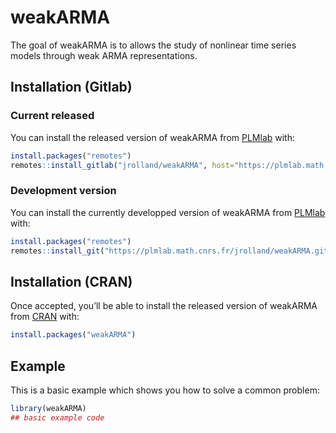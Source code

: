
<!-- README.md is generated from README.Rmd. Please edit that file -->

# weakARMA

<!-- badges: start -->
<!-- badges: end -->

The goal of weakARMA is to allows the study of nonlinear time series
models through weak ARMA representations.

## Installation (Gitlab)

### Current released

You can install the released version of weakARMA from
[PLMlab](https://plmlab.math.cnrs.fr) with:

``` r
install.packages("remotes")
remotes::install_gitlab("jrolland/weakARMA", host="https://plmlab.math.cnrs.fr")
```

### Development version

You can install the currently developped version of weakARMA from
[PLMlab](https://plmlab.math.cnrs.fr) with:

``` r
install.packages("remotes")
remotes::install_git("https://plmlab.math.cnrs.fr/jrolland/weakARMA.git", ref="develop")
```

## Installation (CRAN)

Once accepted, you’ll be able to install the released version of
weakARMA from [CRAN](https://CRAN.R-project.org) with:

``` r
install.packages("weakARMA")
```

## Example

This is a basic example which shows you how to solve a common problem:

``` r
library(weakARMA)
## basic example code
```

<!--
What is special about using `README.Rmd` instead of just `README.md`? You can include R chunks like so:


```r
summary(cars)
#>      speed           dist       
#>  Min.   : 4.0   Min.   :  2.00  
#>  1st Qu.:12.0   1st Qu.: 26.00  
#>  Median :15.0   Median : 36.00  
#>  Mean   :15.4   Mean   : 42.98  
#>  3rd Qu.:19.0   3rd Qu.: 56.00  
#>  Max.   :25.0   Max.   :120.00
```

You'll still need to render `README.Rmd` regularly, to keep `README.md` up-to-date. `devtools::build_readme()` is handy for this. You could also use GitHub Actions to re-render `README.Rmd` every time you push. An example workflow can be found here: <https://github.com/r-lib/actions/tree/master/examples>.

You can also embed plots, for example:

<img src="man/figures/README-pressure-1.png" width="100%" />

In that case, don't forget to commit and push the resulting figure files, so they display on GitHub and CRAN.
-->
